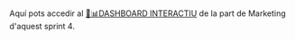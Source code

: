 Aquí pots accedir al [🔗📊DASHBOARD INTERACTIU](https://app.powerbi.com/view?r=eyJrIjoiYzBmZjhiMzktYjQwYS00NGUyLWIyMzQtMWMzYTlmYTExZTkxIiwidCI6ImFlYzc2MmU0LTNkNTQtNDk1ZS1hOGZlLTQyODdkY2U2ZmU2OSIsImMiOjh9&pageName=87b42f337eb10d0b676a) de la part de Marketing d'aquest sprint 4.
